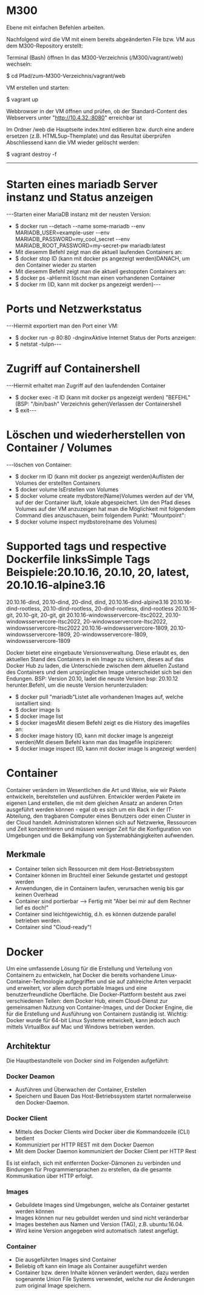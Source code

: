 # M300
Ebene mit einfachen Befehlen arbeiten.

Nachfolgend wird die VM mit einem bereits abgeänderten File bzw. VM aus dem M300-Repository erstellt:

Terminal (Bash) öffnen
In das M300-Verzeichnis (/M300/vagrant/web) wechseln:

  $ cd Pfad/zum-M300-Verzeichnis/vagrant/web
  
VM erstellen und starten:

  $ vagrant up
  
Webbrowser in der VM öffnen und prüfen, ob der Standard-Content des Webservers unter "http://10.4.32.:8080" erreichbar ist

Im Ordner /web die Hauptseite index.html editieren bzw. durch eine andere ersetzen (z.B. HTML5up-Themplate) und das Resultat überprüfen
Abschliessend kann die VM wieder gelöscht werden:
 
$ vagrant destroy -f


---
# Starten eines mariadb Server instanz und Status anzeigen
---Starten einer MariaDB instanz mit der neusten Version:
- $ docker run --detach --name some-mariadb --env MARIADB_USER=example-user --env MARIADB_PASSWORD=my_cool_secret --env MARIADB_ROOT_PASSWORD=my-secret-pw mariadb:latest
- Mit diesemm Befehl zeigt man die aktuell laufenden Containers an:
- $ docker stop ID (kann mit docker ps angezeigt werden)DANACH, um den Container wieder zu starten
- Mit diesemm Befehl zeigt man die aktuell gestoppten Containers an:
- $ docker ps -aHiermit löscht man einen vorhandenen Container
- $ docker rm (ID, kann mit docker ps angezeigt werden)---

# Ports und Netzwerkstatus
---Hiermit exportiert man den Port einer VM:
- $ docker run -p 80:80 -dnginxAktive Internet Status der Ports anzeigen:
- $ netstat -tulpn---

# Zugriff auf Containershell
---Hiermit erhaltet man Zugriff auf den laufendenden Container
- $ docker exec -it ID (kann mit docker ps angezeigt werden) "BEFEHL" (BSP: "/bin/bash" Verzeichnis gehen)Verlassen der Containershell
- $ exit---

# Löschen und wiederherstellen von Container / Volumes
---löschen von Container:
- $ docker rm ID (kann mit docker ps angezeigt werden)Auflisten der Volumes der erstellten Containers
- $ docker volume lsErstellen von Volumes
- $ docker volume create mydbstore(Name)Volumes werden auf der VM, auf der der Container läuft, lokale abgespeichert. Um den Pfad dieses Volumes auf der VM anzuzeigen hat man die Möglichkeit mit folgendem Command dies anzuschauen, beim folgendem Punkt: "Mountpoint":
- $ docker volume inspect mydbstore(name des Volumes)


# Supported tags und respective Dockerfile linksSimple Tags Beispiele:20.10.16, 20.10, 20, latest, 20.10.16-alpine3.16
20.10.16-dind, 20.10-dind, 20-dind, dind, 20.10.16-dind-alpine3.16
20.10.16-dind-rootless, 20.10-dind-rootless, 20-dind-rootless, dind-rootless
20.10.16-git, 20.10-git, 20-git, git
20.10.16-windowsservercore-ltsc2022, 20.10-windowsservercore-ltsc2022, 20-windowsservercore-ltsc2022, windowsservercore-ltsc2022
20.10.16-windowsservercore-1809, 20.10-windowsservercore-1809, 20-windowsservercore-1809, windowsservercore-1809

Docker bietet eine eingebaute Versionsverwaltung. Diese erlaubt es, den aktuellen Stand des Containers in ein Image zu sichern, dieses auf das Docker Hub zu laden, die Unterschiede zwischen dem aktuellen Zustand des Containers und dem ursprünglichen Image unterscheidet sich bei den Endungen. BSP: Version 20.10, ladet die neuste Version bsp: 20.10.12 herunter.Befehl, um die neuste Version herunterzuladen:
- $ docker pull "mariadb"Listet alle vorhandenen Images auf, welche isntalliert sind:
- $ docker image ls
- $ docker image list
- $ docker imagesMit diesem Befehl zeigt es die History des imagefiles an:
- $ docker image history (ID, kann mit docker image ls angezeigt werden)Mit diesem Befehl kann man das Imagefile inspizieren:
- $ docker image inspect (ID, kann mit docker image ls angezeigt werden)

# Container
Container verändern im Wesentlichen die Art und Weise, wie wir Pakete entwickeln, bereitstellen und ausführen.
Entwickler werden Pakete im eigenen Land erstellen, die mit dem gleichen Ansatz an anderen Orten ausgeführt werden können - egal ob es sich um ein Rack in der IT-Abteilung, den tragbaren Computer eines Benutzers oder einen Cluster in der Cloud handelt.
Administratoren können sich auf Netzwerke, Ressourcen und Zeit konzentrieren und müssen weniger Zeit für die Konfiguration von Umgebungen und die Bekämpfung von Systemabhängigkeiten aufwenden.

## Merkmale

- Container teilen sich Ressourcen mit dem Host-Betriebssystem
- Container können im Bruchteil einer Sekunde gestartet und gestoppt werden
- Anwendungen, die in Containern laufen, verursachen wenig bis gar keinen Overhead
- Container sind portierbar --> Fertig mit "Aber bei mir auf dem Rechner lief es doch!"
- Container sind leichtgewichtig, d.h. es können dutzende parallel betrieben werden.
- Container sind "Cloud-ready"!
# Docker

Um eine umfassende Lösung für die Erstellung und Verteilung von Containern zu entwickeln, hat Docker die bereits vorhandene Linux-Container-Technologie aufgegriffen und sie auf zahlreiche Arten verpackt und erweitert, vor allem durch portable Images und eine benutzerfreundliche Oberfläche. Die Docker-Plattform besteht aus zwei verschiedenen Teilen: dem Docker Hub, einem Cloud-Dienst zur gemeinsamen Nutzung von Container-Images, und der Docker Engine, die für die Erstellung und Ausführung von Containern zuständig ist.
Wichtig: Docker wurde für 64-bit Linux Systeme entwickelt, kann jedoch auch mittels VirtualBox auf Mac und Windows betrieben werden.

## Architektur
Die Hauptbestandteile von Docker sind im Folgenden aufgeführt:
### Docker Deamon
- Ausführen und Überwachen der Container, Erstellen
- Speichern und Bauen
Das Host-Betriebssystem startet normalerweise den Docker-Daemon.
### Docker Client
- Mittels des Docker Clients wird  Docker über die Kommandozeile (CLI) bedient
- Kommuniziert per HTTP REST mit dem Docker Daemon
- Mit dem Docker Daemon kommuniziert der Docker Client per HTTP Rest

Es ist einfach, sich mit entfernten Docker-Dämonen zu verbinden und Bindungen für Programmiersprachen zu erstellen, da die gesamte Kommunikation über HTTP erfolgt.

### Images
- Gebuildete Images sind Umgebungen, welche als Container gestartet werden können
- Images können nur neu gebuildet werden und sind nicht veränderbar
- Images bestehen aus Namen und Version (TAG), z.B. ubuntu:16.04.
- Wird keine Version angegeben wird automatisch :latest angefügt.

### Container
- Die ausgeführten Images sind Container
- Beliebig oft kann ein Image als Container ausgeführt werden
- Container bzw. deren Inhalte können verändert werden, dazu werden sogenannte Union File Systems verwendet, welche nur die Änderungen zum original Image speichern.


